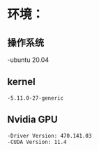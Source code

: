 # 环境：
## 操作系统
   -ubuntu 20.04 
##  kernel
    -5.11.0-27-generic
##  Nvidia GPU
    -Driver Version: 470.141.03
    -CUDA Version: 11.4 
